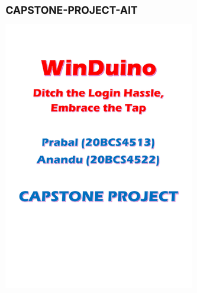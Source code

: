 # CAPSTONE-PROJECT-AIT
![](https://github.com/prabalmanhas/CAPSTONE-PROJECT-AIT/blob/main/Project.jpg)

